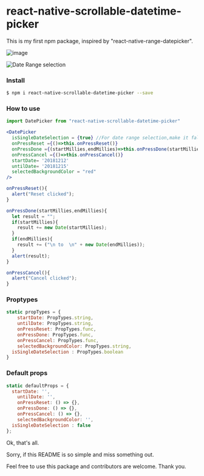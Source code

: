 # react-native-scrollable-datetime-picker

This is my first npm package, inspired by "react-native-range-datepicker".

![image](https://drive.google.com/uc?export=view&id=1HFzXE2SgHdFlswm2x_CCVOKzAJYbgtNA)


![Date Range selection](https://drive.google.com/uc?export=view&id=1oS9cEI7nnHM9cNxkKERvc5Bw6RzI7znh)

### Install
```sh
$ npm i react-native-scrollable-datetime-picker --save
```

### How to use
```jsx
import DatePicker from "react-native-scrollable-datetime-picker"

<DatePicker
  isSingleDateSelection = {true} //For date range selection,make it false
  onPressReset ={()=>this.onPressReset()}
  onPressDone ={(startMillies,endMillies)=>this.onPressDone(startMillies,endMillies)}
  onPressCancel ={()=>this.onPressCancel()}
  startDate= '20181212'
  untilDate= '20181215'
  selectedBackgroundColor = "red"
/>

onPressReset(){
  alert("Reset clicked");
}

onPressDone(startMillies,endMillies){
  let result = "";
  if(startMillies){
    result += new Date(startMillies);
  }
  if(endMillies){
    result += ("\n to  \n" + new Date(endMillies));
  }
  alert(result);
}

onPressCancel(){
  alert("Cancel clicked");
}
```


### Proptypes
```jsx
static propTypes = {
	startDate: PropTypes.string,
	untilDate: PropTypes.string,
	onPressReset: PropTypes.func,
	onPressDone: PropTypes.func,
	onPressCancel: PropTypes.func,
	selectedBackgroundColor: PropTypes.string,
  isSingleDateSelection : PropTypes.boolean
}
```

### Default props
```jsx
static defaultProps = {
  startDate: '',
	untilDate: '',
	onPressReset: () => {},
	onPressDone: () => {},
	onPressCancel: () => {},
	selectedBackgroundColor: '',
  isSingleDateSelection : false
};
```


Ok, that's all.

Sorry, if this README is so simple and miss something out.

Feel free to use this package and contributors are welcome.
Thank you.
